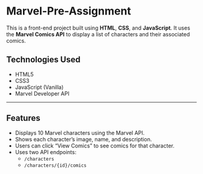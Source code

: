 # Marvel-Pre-Assignment

This is a front-end project built using **HTML**, **CSS**, and **JavaScript**. It uses the **Marvel Comics API** to display a list of characters and their associated comics.
## Technologies Used

- HTML5
- CSS3
- JavaScript (Vanilla)
- Marvel Developer API

---

##  Features

- Displays 10 Marvel characters using the Marvel API.
- Shows each character’s image, name, and description.
- Users can click “View Comics” to see comics for that character.
- Uses two API endpoints:
  - `/characters`
  - `/characters/{id}/comics`


